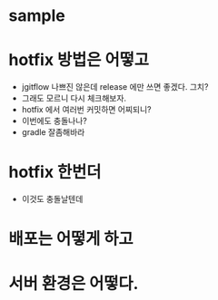 # sample

# hotfix 방법은 어떻고
* jgitflow 나쁘진 않은데 release 에만 쓰면 좋겠다. 그치?
* 그래도 모르니 다시 체크해보자.
* hotfix 에서 여러번 커밋하면 어찌되니?
* 이번에도 충돌나나?
* gradle 잘좀해바라

# hotfix 한번더
* 이것도 충돌날텐데

# 배포는 어떻게 하고

# 서버 환경은 어떻다.
